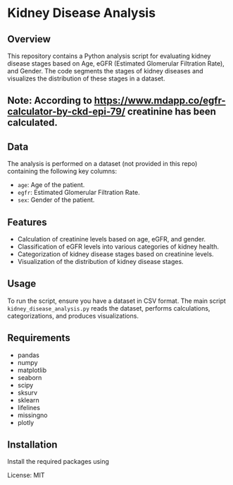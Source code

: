 # Kidney Disease Analysis

## Overview
This repository contains a Python analysis script for evaluating kidney disease stages based on Age, eGFR (Estimated Glomerular Filtration Rate), and Gender. The code segments the stages of kidney diseases and visualizes the distribution of these stages in a dataset.
## Note: According to https://www.mdapp.co/egfr-calculator-by-ckd-epi-79/ creatinine has been calculated.


## Data
The analysis is performed on a dataset (not provided in this repo) containing the following key columns:
- `age`: Age of the patient.
- `egfr`: Estimated Glomerular Filtration Rate.
- `sex`: Gender of the patient.

## Features
- Calculation of creatinine levels based on age, eGFR, and gender.
- Classification of eGFR levels into various categories of kidney health.
- Categorization of kidney disease stages based on creatinine levels.
- Visualization of the distribution of kidney disease stages.

## Usage
To run the script, ensure you have a dataset in CSV format. The main script `kidney_disease_analysis.py` reads the dataset, performs calculations, categorizations, and produces visualizations.

## Requirements
- pandas
- numpy
- matplotlib
- seaborn
- scipy
- sksurv
- sklearn
- lifelines
- missingno
- plotly

## Installation
Install the required packages using

License: MIT
